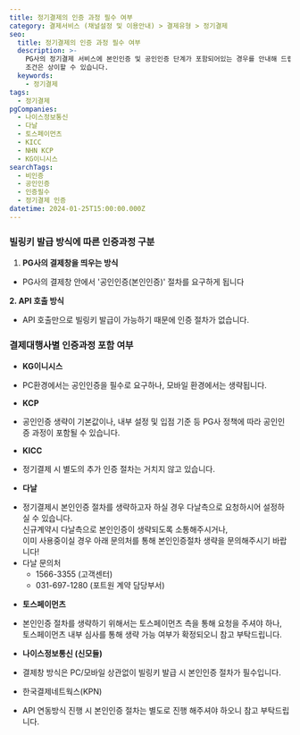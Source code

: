 ```yaml
---
title: 정기결제의 인증 과정 필수 여부
category: 결제서비스 (채널설정 및 이용안내) > 결제유형 > 정기결제
seo:
  title: 정기결제의 인증 과정 필수 여부
  description: >-
    PG사의 정기결제 서비스에 본인인증 및 공인인증 단계가 포함되어있는 경우를 안내해 드립니다. PG사 별로 본인인증을 요구하는 방법과
    조건은 상이할 수 있습니다.
  keywords:
    - 정기결제
tags:
  - 정기결제
pgCompanies:
  - 나이스정보통신
  - 다날
  - 토스페이먼츠
  - KICC
  - NHN KCP
  - KG이니시스
searchTags:
  - 비인증
  - 공인인증
  - 인증필수
  - 정기결제 인증
datetime: 2024-01-25T15:00:00.000Z
---
```


<Callout content="" title="정기결제는 빌링키를 발급받는 단계에서 아래 2가지로 분류됩니다." />

### **빌링키 발급 방식에 따른 인증과정 구분**

1. **PG사의 결제창을 띄우는 방식**

<Indent level="1">

- PG사의 결제창 안에서 '공인인증(본인인증)' 절차를 요구하게 됩니다

</Indent>

**2. API 호출 방식**

<Indent level="1">

- API 호출만으로 빌링키 발급이 가능하기 때문에 인증 절차가 없습니다.

</Indent>

<Callout title="정기결제 연동방식 보러가기 ↗" />

### **결제대행사별 인증과정 포함 여부**

- **KG이니시스**

<Indent level="1">

- PC환경에서는 공인인증을 필수로 요구하나, 모바일 환경에서는 생략됩니다.

</Indent>

- **KCP**

<Indent level="1">

- 공인인증 생략이 기본값이나, 내부 설정 및 입점 기준 등 PG사 정책에 따라 공인인증 과정이 포함될 수 있습니다.

</Indent>

- **KICC**

<Indent level="1">

- 정기결제 시 별도의 추가 인증 절차는 거치지 않고 있습니다.

</Indent>

- **다날**

<Indent level="1">

- 정기결제시 본인인증 절차를 생략하고자 하실 경우 다날측으로 요청하시어 설정하실 수 있습니다. \
  신규계약시 다날측으로 본인인증이 생략되도록 소통해주시거나,\
  이미 사용중이실 경우 아래 문의처를 통해 본인인증절차 생략을 문의해주시기 바랍니다!
- 다날 문의처
  - 1566-3355 (고객센터)
  - 031-697-1280 (포트원 계약 담당부서)

</Indent>

- **토스페이먼츠**

<Indent level="1">

- 본인인증 절차를 생략하기 위해서는 토스페이먼츠 측을 통해 요청을 주셔야 하나, 토스페이먼츠 내부 심사를 통해 생략 가능 여부가 확정되오니 참고 부탁드립니다.

</Indent>

- **나이스정보통신 (신모듈)**

<Indent level="1">

- 결제창 방식은 PC/모바일 상관없이 빌링키 발급 시 본인인증 절차가 필수입니다.

</Indent>

- 한국결제네트웍스(KPN)

<Indent level="1">

- API 연동방식 진행 시  본인인증 절차는 별도로 진행 해주셔야 하오니 참고 부탁드립니다.

</Indent>
